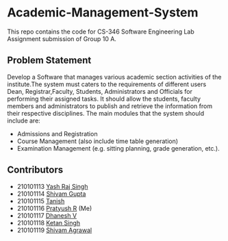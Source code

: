 # Academic-Management-System
This repo contains the code for CS-346 Software Engineering Lab Assignment submission of Group 10 A.

## Problem Statement
Develop a Software that manages various academic section activities of the institute.The system must caters to the requirements of different users Dean, Registrar,Faculty, Students, Administrators and Officials for performing their assigned tasks. It should allow the
students, faculty members and administrators to publish
and retrieve the information from their respective
disciplines. The main modules that the system should
include are: 
- Admissions and Registration
-  Course
Management (also include time table generation)
- Examination Management (e.g. sitting planning,
grade generation, etc.).

## Contributors
- 210101113 [Yash Raj Singh](https://github.com/Yash-jar)
- 210101114 [Shivam Gupta](https://github.com/shivamgup0001)
- 210101115 [Tanish](https://github.com/v-tanish012)
- 210101116 [Pratyush R](https://github.com/p8324r) (Me)
- 210101117 [Dhanesh V](https://github.com/dhaneshragu)
- 210101118 [Ketan Singh](https://github.com/botketan)
- 210101119 [Shivam Agrawal](https://github.com/Shivamagr1812)
